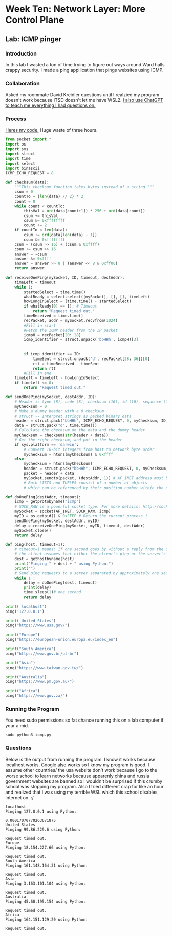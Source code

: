 # Week Ten: Network Layer: More Control Plane

## Lab: ICMP pinger

### Introduction

In this lab I wasted a ton of time trying to figure out ways around Ward halls crappy security. I made a ping appllication that pings websites using ICMP.

### Collaboration

Asked my roommate David Kreidler questions until I realzied my program doesn't work because ITSD doesn't let me have WSL2.
[I also use ChatGPT to teach me everything I had questions on.](https://chat.openai.com/share/9f43d32e-5e6a-4e53-8f1b-312524accfea)

### Process

[Heres my code.](icmp.py) Huge waste of three hours.

```python
from socket import *
import os
import sys
import struct
import time
import select
import binascii
ICMP_ECHO_REQUEST = 8

def checksum(data):
    """This checksum function takes bytes instead of a string."""
    csum = 0
    countTo = (len(data) // 2) * 2
    count = 0
    while count < countTo:
        thisVal = ord(data[count+1]) * 256 + ord(data[count])
        csum += thisVal
        csum &= 0xffffffff
        count += 2
    if countTo < len(data):
        csum += ord(data[len(data) - 1])
        csum &= 0xffffffff
    csum = (csum >> 16) + (csum & 0xffff)
    csum += csum >> 16
    answer = ~csum
    answer &= 0xffff
    answer = answer >> 8 | (answer << 8 & 0xff00)
    return answer

def receiveOnePing(mySocket, ID, timeout, destAddr):
    timeLeft = timeout
    while 1:
        startedSelect = time.time()
        whatReady = select.select([mySocket], [], [], timeLeft)
        howLongInSelect = (time.time() - startedSelect)
        if whatReady[0] == []: # Timeout
            return "Request timed out."
        timeReceived = time.time()
        recPacket, addr = mySocket.recvfrom(1024)
        #Fill in start
        #Fetch the ICMP header from the IP packet
        icmpH = recPacket[20: 28]
        icmp_identifier = struct.unpack('bbHHh', icmpH)[3]
        
        
        if icmp_identifier == ID:
            timeSent = struct.unpack('d', recPacket[28: 36])[0]
            rtt = timeReceived - timeSent
            return rtt
        #Fill in end
    timeLeft = timeLeft - howLongInSelect
    if timeLeft <= 0:
        return "Request timed out."

def sendOnePing(mySocket, destAddr, ID):
    # Header is type (8), code (8), checksum (16), id (16), sequence (16)
    myChecksum = 0
    # Make a dummy header with a 0 checksum
    # struct -- Interpret strings as packed binary data
    header = struct.pack("bbHHh", ICMP_ECHO_REQUEST, 0, myChecksum, ID, 1)
    data = struct.pack("d", time.time())
    # Calculate the checksum on the data and the dummy header.
    myChecksum = checksum(str(header + data))
    # Get the right checksum, and put in the header
    if sys.platform == 'darwin':
        # Convert 16-bit integers from host to network byte order
        myChecksum = htons(myChecksum) & 0xffff
    else:
        myChecksum = htons(myChecksum)
        header = struct.pack("bbHHh", ICMP_ECHO_REQUEST, 0, myChecksum, ID, 1)
        packet = header + data
        mySocket.sendto(packet, (destAddr, 1)) # AF_INET address must be tuple, not str
        # Both LISTS and TUPLES consist of a number of objects
        # which can be referenced by their position number within the object.

def doOnePing(destAddr, timeout):
    icmp = getprotobyname("icmp")
    # SOCK_RAW is a powerful socket type. For more details: http://sockraw.org/papers/sock_raw
    mySocket = socket(AF_INET, SOCK_RAW, icmp)
    myID = os.getpid() & 0xFFFF # Return the current process i
    sendOnePing(mySocket, destAddr, myID)
    delay = receiveOnePing(mySocket, myID, timeout, destAddr)
    mySocket.close()
    return delay

def ping(host, timeout=1):
    # timeout=1 means: If one second goes by without a reply from the server,
    # the client assumes that either the client's ping or the server's pong is lost
    dest = gethostbyname(host)
    print("Pinging " + dest + " using Python:")
    print("")
    # Send ping requests to a server separated by approximately one second
    while 1 :
        delay = doOnePing(dest, timeout)
        print(delay)
        time.sleep(1)# one second
        return delay
    
print('localhost')
ping('127.0.0.1')

print('United States')
ping("https://www.usa.gov/")

print("Europe")
ping("https://european-union.europa.eu/index_en")

print("South America")
ping("https://www.gov.br/pt-br")

print("Asia")
ping("https://www.taiwan.gov.tw/")

print("Australia")
ping("https://www.pm.gov.au/")

print("Africa")
ping("https://www.gov.za/")

```

### Running the Program

You need sudo permissions so fat chance running this on a lab computer if your a mid.

```text
sudo python3 icmp.py
```

### Questions

Below is the output from running the program. I know it works because localhost works. Google also works so I know my program is good. I assume other countries/ the usa website don't work because I go to the worse school to learn networks because apparenly china and russia government websites are banned so I wouldn't be surprised if this crumby school was stopping my program. Also I tried different crap for like an hour and realized that I was using my terrible WSL which this school disables internet on. :/

```text
localhost
Pinging 127.0.0.1 using Python:

0.00017070770263671875
United States
Pinging 99.86.229.6 using Python:

Request timed out.
Europe
Pinging 18.154.227.66 using Python:

Request timed out.
South America
Pinging 161.148.164.31 using Python:

Request timed out.
Asia
Pinging 3.163.101.104 using Python:

Request timed out.
Australia
Pinging 45.60.195.154 using Python:

Request timed out.
Africa
Pinging 164.151.129.20 using Python:

Request timed out.
```
